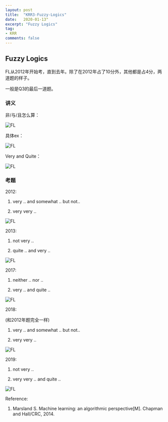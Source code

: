 ```yaml
---
layout: post
title:  "KRR3-Fuzzy-Logics"
date:   2020-01-13"
excerpt: "Fuzzy Logics"
tag:
- KRR
comments: false
---
```


## Fuzzy Logics

FL从2012年开始考，直到去年。除了在2012年占了10分外，其他都是占4分，两道题的样子。

一般是Q3的最后一道题。


### 讲义

非/与/且怎么算：

![FL](https://yawwq.github.io/assets/img/KRR-Fuzzy-Logics/1.png)

具体ex：

![FL](https://yawwq.github.io/assets/img/KRR-Fuzzy-Logics/2.png)

Very and Quite：

![FL](https://yawwq.github.io/assets/img/KRR-Fuzzy-Logics/3.png)

### 考题

2012:

1. very .. and somewhat .. but not..

2. very very ..

![FL](https://yawwq.github.io/assets/img/KRR-Fuzzy-Logics/Q2012.png)

2013:

1. not very ..

2. quite .. and very ..

![FL](https://yawwq.github.io/assets/img/KRR-Fuzzy-Logics/Q2013.png)

2017:

1. neither .. nor ..

2. very .. and quite ..

![FL](https://yawwq.github.io/assets/img/KRR-Fuzzy-Logics/Q2017.png)

2018:

(和2012年题完全一样)

1. very .. and somewhat .. but not..

2. very very ..

![FL](https://yawwq.github.io/assets/img/KRR-Fuzzy-Logics/Q2018.png)

2019:

1. not very ..

2. very very .. and quite ..

![FL](https://yawwq.github.io/assets/img/KRR-Fuzzy-Logics/Q2019.png)


Reference:

1. Marsland S. Machine learning: an algorithmic perspective[M]. Chapman and Hall/CRC, 2014.
